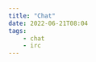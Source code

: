 ```yaml
---
title: "Chat"
date: 2022-06-21T08:04
tags: 
    - chat
    - irc
---
```

<ins id="kiwi-romaniachat" data-theme="default" data-nick="RomaniaChat??" data-chan="romania,radioclick"></ins>

